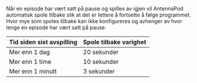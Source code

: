 Når en episode har vært satt på pause og spilles av igjen vil AntennaPod automatisk spole tilbake slik at det er lettere å fortsette å følge programmet. Hvor mye som spoles tilbake kan ikke konfigureres og avhenger av hvor lenge en episode har vært satt på pause.

| Tid siden sist avspilling | Spole tilbake varighet |
| --- | --- |
| Mer enn 1 dag | 20 sekunder |
| Mer enn 1 time | 10 sekunder |
| Mer enn 1 minutt | 3 sekunder |
